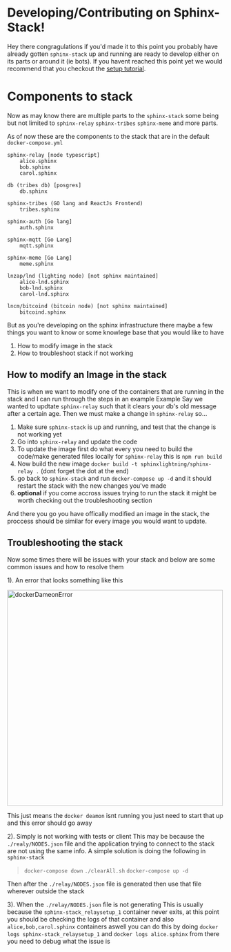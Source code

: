 # Developing/Contributing on Sphinx-Stack!

Hey there congragulations if you'd made it to this point you probably have already gotten `sphinx-stack` up and running are ready to develop either on its parts or around it (ie bots). If you havent reached this point yet we would recommend that you checkout the [setup tutorial](https://github.com/stakwork/sphinx-stack#readme).

# Components to stack

Now as may know there are multiple parts to the `sphinx-stack` some being but not limited to `sphinx-relay` `sphinx-tribes` `sphinx-meme` and more parts.

As of now these are the components to the stack that are in the default `docker-compose.yml`

```
sphinx-relay [node typescript]
	alice.sphinx
	bob.sphinx
	carol.sphinx

db (tribes db) [posgres]
	db.sphinx

sphinx-tribes (GO lang and ReactJs Frontend)
	tribes.sphinx

sphinx-auth [Go lang]
	auth.sphinx

sphinx-mqtt [Go Lang]
	mqtt.sphinx

sphinx-meme [Go Lang]
	meme.sphinx

lnzap/lnd (lighting node) [not sphinx maintained]
	alice-lnd.sphinx
	bob-lnd.sphinx
	carol-lnd.sphinx

lncm/bitcoind (bitcoin node) [not sphinx maintained]
	bitcoind.sphinx
```

But as you're developing on the sphinx infrastructure there maybe a few things you want to know or some knowlege base that you would like to have

1. How to modify image in the stack
2. How to troubleshoot stack if not working

## How to modify an Image in the stack

This is when we want to modify one of the containers that are running in the stack and I can run through the steps in an example
Example
Say we wanted to updtate `sphinx-relay` such that it clears your db's old message after a certain age. Then we must make a change in `sphinx-relay` so...

1. Make sure `sphinx-stack` is up and running, and test that the change is not working yet
2. Go into `sphinx-relay` and update the code
3. To update the image first do what every you need to build the code/make generated files locally for `sphinx-relay` this is `npm run build`
4. Now build the new image `docker build -t sphinxlightning/sphinx-relay .` (dont forget the dot at the end)
5. go back to `sphinx-stack` and run `docker-compose up -d` and it should restart the stack with the new changes you've made
6. **optional** if you come accross issues trying to run the stack it might be worth checking out the troubleshooting section

And there you go you have offically modified an image in the stack, the proccess should be similar for every image you would want to update.

## Troubleshooting the stack

Now some times there will be issues with your stack and below are some common issues and how to resolve them

1). An error that looks something like this

<img src="https://user-images.githubusercontent.com/15950706/158900226-e5220c2f-83a5-46d2-a56a-d8b63c59d691.jpg" alt="dockerDameonError" width="500" />

This just means the `docker deamon` isnt running you just need to start that up and this error should go away

2). Simply is not working with tests or client
This may be because the `./realy/NODES.json` file and the application trying to connect to the stack are not using the same info. A simple solution is doing the following in `sphinx-stack`

> `docker-compose down`
> `./clearAll.sh`
> `docker-compose up -d`

Then after the `./relay/NODES.json` file is generated then use that file wherever outside the stack

3). When the `./relay/NODES.json` file is not generating
This is usually because the `sphinx-stack_relaysetup_1` container never exits, at this point you should be checking the logs of that container and also `alice,bob,carol.sphinx` containers aswell
you can do this by doing
`docker logs sphinx-stack_relaysetup_1` and `docker logs alice.sphinx`
from there you need to debug what the issue is
